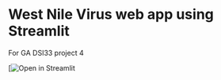 # West Nile Virus web app using Streamlit
For GA DSI33 project 4

[![Open in Streamlit](https://jake-sudoku-ga-project-04-steamlit-teststreamlit-app-eea9v6.streamlit.app/)
